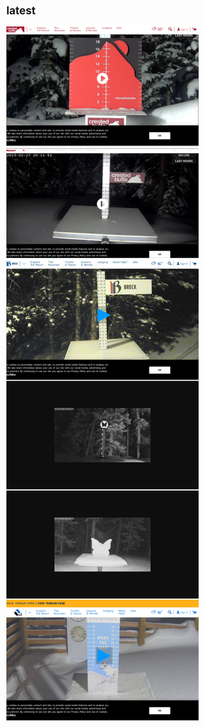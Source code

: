 # latest 
<img alt="crested butte" src="shots/cb1.png">
<img alt="crested butte" src="shots/cb2.png">
<img alt="breck" src="shots/breck.png">
<img alt="monarch" src="shots/monarch1.png">
<img alt="monarch" src="shots/monarch2.png">
<img alt="vail" src="shots/vail.png">




